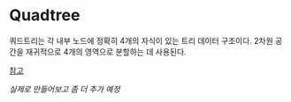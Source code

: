# Quadtree

쿼드트리는 각 내부 노드에 정확히 4개의 자식이 있는 트리 데이터 구조이다.
2차원 공간을 재귀적으로 4개의 영역으로 분할하는 데 사용된다.

[참고](https://dev-nicitis.tistory.com/53)

*실제로 만들어보고 좀 더 추가 예정*